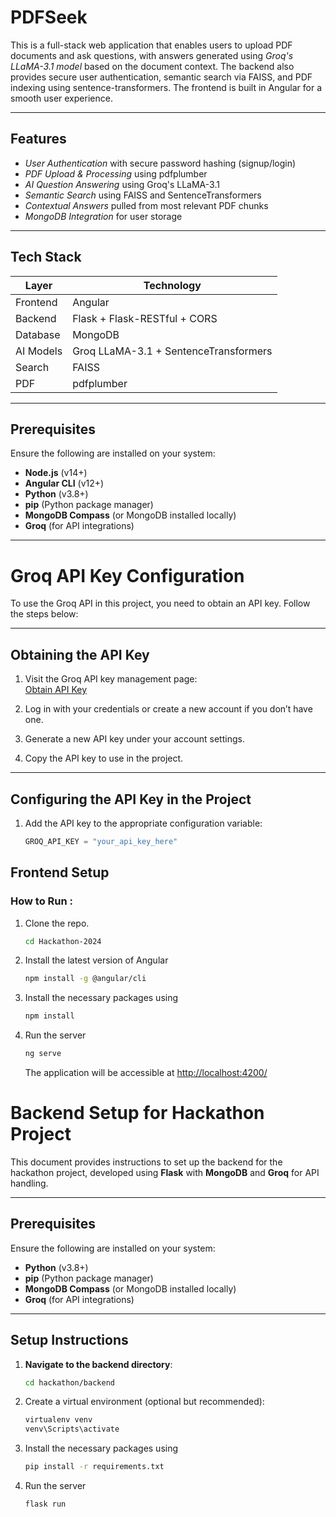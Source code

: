 # PDFSeek

This is a full-stack web application that enables users to upload PDF documents and ask questions, with answers generated using *Groq's LLaMA-3.1 model* based on the document context. The backend also provides secure user authentication, semantic search via FAISS, and PDF indexing using sentence-transformers. The frontend is built in Angular for a smooth user experience.

---

## Features

-  *User Authentication* with secure password hashing (signup/login)
-  *PDF Upload & Processing* using pdfplumber
-  *AI Question Answering* using Groq's LLaMA-3.1
-  *Semantic Search* using FAISS and SentenceTransformers
-  *Contextual Answers* pulled from most relevant PDF chunks
-  *MongoDB Integration* for user storage

---

##  Tech Stack

| Layer     | Technology                       |
|-----------|----------------------------------|
| Frontend  | Angular                          |
| Backend   | Flask + Flask-RESTful + CORS     |
| Database  | MongoDB                          |
| AI Models | Groq LLaMA-3.1 + SentenceTransformers |
| Search    | FAISS                            |
| PDF       | pdfplumber                       |

---

## Prerequisites

Ensure the following are installed on your system:

- **Node.js** (v14+)
- **Angular CLI** (v12+)
- **Python** (v3.8+)
- **pip** (Python package manager)
- **MongoDB Compass** (or MongoDB installed locally)
- **Groq** (for API integrations)

---

# Groq API Key Configuration

To use the Groq API in this project, you need to obtain an API key. Follow the steps below:

---

## Obtaining the API Key

1. Visit the Groq API key management page:  
   [Obtain API Key](https://console.groq.com)

2. Log in with your credentials or create a new account if you don’t have one.

3. Generate a new API key under your account settings.

4. Copy the API key to use in the project.

---

## Configuring the API Key in the Project

1. Add the API key to the appropriate configuration variable:
   ```python
   GROQ_API_KEY = "your_api_key_here"


## Frontend Setup
### How to Run :
  1. Clone the repo.
     ```bash
     cd Hackathon-2024
     ```
  2. Install the latest version of Angular
     ```bash
     npm install -g @angular/cli
     ```
  3. Install the necessary packages using
     ```bash
     npm install
     ```
  4. Run the server
     ```bash
     ng serve
     ```
     The application will be accessible at [http://localhost:4200/](http://localhost:4200/)

# Backend Setup for Hackathon Project

This document provides instructions to set up the backend for the hackathon project, developed using **Flask** with **MongoDB** and **Groq** for API handling.

---

## Prerequisites

Ensure the following are installed on your system:

- **Python** (v3.8+)
- **pip** (Python package manager)
- **MongoDB Compass** (or MongoDB installed locally)
- **Groq** (for API integrations)

---

## Setup Instructions

1. **Navigate to the backend directory**:
   ```bash
   cd hackathon/backend
   ```
2. Create a virtual environment (optional but recommended):
     ```bash
     virtualenv venv
     venv\Scripts\activate
     ```
3. Install the necessary packages using
   ```bash
   pip install -r requirements.txt
   ```
4. Run the server
   ```bash
   flask run
   ```
